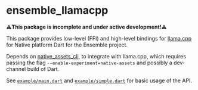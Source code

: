 <!-- 
This README describes the package. If you publish this package to pub.dev,
this README's contents appear on the landing page for your package.

For information about how to write a good package README, see the guide for
[writing package pages](https://dart.dev/guides/libraries/writing-package-pages). 

For general information about developing packages, see the Dart guide for
[creating packages](https://dart.dev/guides/libraries/create-library-packages)
and the Flutter guide for
[developing packages and plugins](https://flutter.dev/developing-packages). 
-->

# ensemble_llamacpp

**⚠️This package is incomplete and under active development!⚠️**

This package provides low-level (FFI) and high-level bindings for [llama.cpp][]
for Native platform Dart for the Ensemble project.

[llama.cpp]: https://github.com/ggerganov/llama.cpp
[native_assets_cli]: https://pub.dev/packages/native_assets_cli

Depends on [native_assets_cli][], to integrate with llama.cpp, which requires
passing the flag `--enable-experiment=native-assets` and possibly a dev-channel
build of Dart.

See [`example/main.dart`](https://github.com/crasm/ensemble/blob/master/llamacpp/example/main.dart)
and [`example/simple.dart`](https://github.com/crasm/ensemble/blob/master/llamacpp/example/simple.dart)
for basic usage of the API.
